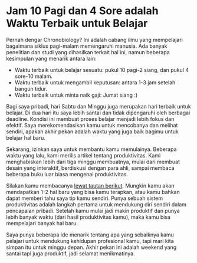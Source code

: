 # Jam 10 Pagi dan 4 Sore adalah Waktu Terbaik untuk Belajar

Pernah dengar Chronobiology? Ini adalah cabang ilmu yang mempelajari
bagaimana siklus pagi-malam memengaruhi manusia. Ada banyak penelitian
dan studi yang dihasilkan terkait hal ini, namun beberapa kesimpulan yang
menarik antara lain:

- Waktu terbaik untuk belajar sesuatu: pukul 10 pagi-2 siang, dan pukul 4
sore-10 malam.
- Waktu terbaik untuk mengambil keputusan: antara 1-3 jam setelah
bangun tidur.
- Waktu terbaik untuk minta naik gaji: Jumat siang :)

Bagi saya pribadi, hari Sabtu dan Minggu juga merupakan hari terbaik untuk
belajar. Di dua hari itu saya lebih santai dan tidak dipengaruhi oleh berbagai
deadline. Kondisi ini membuat proses belajar menjadi lebih fokus dan efektif.
Saya merekomendasikan kamu untuk mencobanya dan melihat sendiri, apakah
akhir pekan adalah waktu yang juga baik bagimu untuk belajar hal baru.

Sekarang, izinkan saya untuk membantu kamu memulainya.
Beberapa waktu yang lalu, kami merilis artikel tentang produktivitas. Kami
menghabiskan lebih dari tiga minggu membuatnya, mulai dari membuat desain
yang interaktif, berdiskusi dengan para ahli, sampai membaca beberapa buku
luar biasa mengenai produktivitas.

Silakan kamu membacanya [lewat tautan berikut](https://techinasia.us19.list-manage.com/track/click?u=7fe17ed5e23db8c3a2b17eeea&id=4737de535e&e=8126a38f7e). 
Mungkin kamu akan mendapatkan 1-2 hal baru yang bisa kamu terapkan, atau kamu bahkan dapat
memberi tahu saya tip kamu sendiri.
Punya sebuah sistem produktivitas adalah langkah pertama untuk mendukung
diri sendiri dalam pencapaian pribadi. Setelah kamu mulai jadi makin
produktif dan punya lebih banyak waktu (dari hasil produktivitas kamu), maka
kamu bisa mempelajari banyak hal baru.

Saya punya beberapa ide menarik tentang apa yang sebaiknya kamu pelajari
untuk mendukung kehidupan profesional kamu, tapi mari kita simpan itu
untuk minggu depan. Akhir pekan ini adalah weekend yang santai tapi juga
produktif, jadi selamat menikmatinya.

